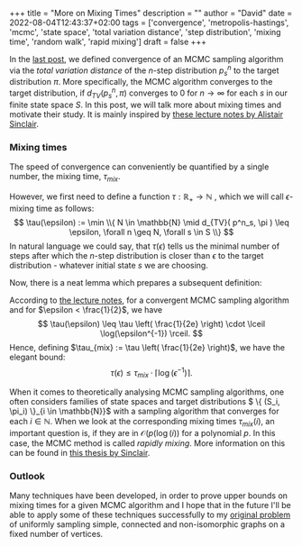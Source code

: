 +++
title = "More on Mixing Times"
description = ""
author = "David"
date = 2022-08-04T12:43:37+02:00
tags = ['convergence', 'metropolis-hastings', 'mcmc', 'state space', 'total variation distance', 'step distribution', 'mixing time', 'random walk', 'rapid mixing']
draft = false
+++

In the [last post](../../../../2022/07/22/2022-07-22-convergence-mcmc.md), we defined convergence of an MCMC sampling algorithm via the *total variation distance* of the $n$-step distribution $p^n_s$ to the target distribution $\pi$. More specifically, the MCMC algorithm converges to the target distribution, if $d_{TV}(p^n_s, \pi)$ converges to $0$ for $n \to \infty$ for each $s$ in our finite state space $S$.
In this post, we will talk more about mixing times and motivate their study. It is mainly inspired by [these lecture notes by Alistair Sinclair](https://people.eecs.berkeley.edu/~sinclair/cs294/n7.pdf).

### Mixing times
The speed of convergence can conveniently be quantified by a single number, the mixing time, $\tau_{mix}$.

However, we first need to define a function $\tau : \mathbb{R_{+}} \to \mathbb{N}$ , which we will call $\epsilon$-mixing time as follows:
$$
\tau(\epsilon) := \min \\{ N \in \mathbb{N} \mid d_{TV}( p^n_s, \pi ) \leq \epsilon, \forall n \geq N, \forall s \in S \\} 
$$
In natural language we could say, that $\tau(\epsilon)$ tells us the minimal number of steps after which the $n$-step distribution is closer than $\epsilon$ to the target distribution - whatever initial state $s$ we are choosing.

Now, there is a neat lemma which prepares a subsequent definition:

According to [the lecture notes](https://people.eecs.berkeley.edu/~sinclair/cs294/n7.pdf), for a convergent MCMC sampling algorithm and for $\epsilon < \frac{1}{2}$, we have 
$$
\tau(\epsilon) \leq \tau \left( \frac{1}{2e} \right) \cdot \lceil \log(\epsilon^{-1}) \rceil.
$$
Hence, defining $\tau_{mix} := \tau \left( \frac{1}{2e} \right)$, we have the elegant bound:
$$
\tau(\epsilon) \leq \tau_{mix} \cdot \lceil \log(\epsilon^{-1}) \rceil.
$$

When it comes to theoretically analysing MCMC sampling algorithms, one often considers families of state spaces and target distributions $ \\{ (S_i, \pi_i) \\}\_{i \in \mathbb{N}}$ with a sampling algorithm that converges for each $i \in \mathbb{N}$. When we look at the corresponding mixing times $\tau_{mix}(i)$, an important question is, if they are in $\mathcal{O}(p(\log(i))$ for a polynomial $p$. In this case, the MCMC method is called *rapidly mixing*. More information on this can be found in [this thesis by Sinclair](https://era.ed.ac.uk/bitstream/handle/1842/11392/Sinclair1988.pdf).

### Outlook

Many techniques have been developed, in order to prove upper bounds on mixing times for a given MCMC algorithm and I hope that in the future I'll be able to apply some of these techniques successfully to my [original problem](../../../../2022/05/31/2022-05-31-graph-mcmc) of uniformly sampling simple, connected and non-isomorphic graphs on a fixed number of vertices.
